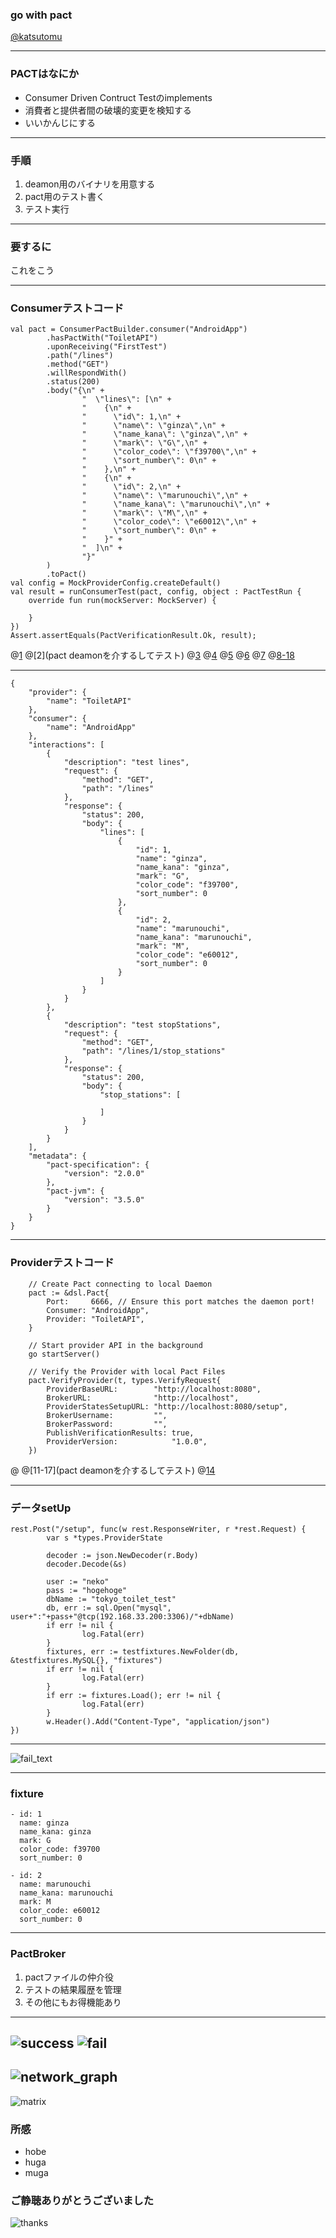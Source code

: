### go with pact

[@katsutomu](https://github.com/katsutomu)

---

### PACTはなにか
- Consumer Driven Contruct Testのimplements
- 消費者と提供者間の破壊的変更を検知する
- いいかんじにする

---


### 手順

1. deamon用のバイナリを用意する
2. pact用のテスト書く
3. テスト実行

---


### 要するに

これをこう

---

### Consumerテストコード
```
val pact = ConsumerPactBuilder.consumer("AndroidApp")
        .hasPactWith("ToiletAPI")
        .uponReceiving("FirstTest")
        .path("/lines")
        .method("GET")
        .willRespondWith()
        .status(200)
        .body("{\n" +
                "  \"lines\": [\n" +
                "    {\n" +
                "      \"id\": 1,\n" +
                "      \"name\": \"ginza\",\n" +
                "      \"name_kana\": \"ginza\",\n" +
                "      \"mark\": \"G\",\n" +
                "      \"color_code\": \"f39700\",\n" +
                "      \"sort_number\": 0\n" +
                "    },\n" +
                "    {\n" +
                "      \"id\": 2,\n" +
                "      \"name\": \"marunouchi\",\n" +
                "      \"name_kana\": \"marunouchi\",\n" +
                "      \"mark\": \"M\",\n" +
                "      \"color_code\": \"e60012\",\n" +
                "      \"sort_number\": 0\n" +
                "    }" +
                "  ]\n" +
                "}"
        )
        .toPact()
val config = MockProviderConfig.createDefault()
val result = runConsumerTest(pact, config, object : PactTestRun {
    override fun run(mockServer: MockServer) {

    }
})
Assert.assertEquals(PactVerificationResult.Ok, result);
```
@[1](サーバーを起動して)
@[2](pact deamonを介するしてテスト)
@[3](ここでConsumerが期待する内容が書かれたファイルを指定している)
@[4](ここでConsumerが期待する内容が書かれたファイルを指定している)
@[5](ここでConsumerが期待する内容が書かれたファイルを指定している)
@[6](ここでConsumerが期待する内容が書かれたファイルを指定している)
@[7](ここでConsumerが期待する内容が書かれたファイルを指定している)
@[8-18](ここでConsumerが期待する内容が書かれたファイルを指定している)

---

```
{
    "provider": {
        "name": "ToiletAPI"
    },
    "consumer": {
        "name": "AndroidApp"
    },
    "interactions": [
        {
            "description": "test lines",
            "request": {
                "method": "GET",
                "path": "/lines"
            },
            "response": {
                "status": 200,
                "body": {
                    "lines": [
                        {
                            "id": 1,
                            "name": "ginza",
                            "name_kana": "ginza",
                            "mark": "G",
                            "color_code": "f39700",
                            "sort_number": 0
                        },
                        {
                            "id": 2,
                            "name": "marunouchi",
                            "name_kana": "marunouchi",
                            "mark": "M",
                            "color_code": "e60012",
                            "sort_number": 0
                        }
                    ]
                }
            }
        },
        {
            "description": "test stopStations",
            "request": {
                "method": "GET",
                "path": "/lines/1/stop_stations"
            },
            "response": {
                "status": 200,
                "body": {
                    "stop_stations": [
                        
                    ]
                }
            }
        }
    ],
    "metadata": {
        "pact-specification": {
            "version": "2.0.0"
        },
        "pact-jvm": {
            "version": "3.5.0"
        }
    }
}
```

---

### Providerテストコード
```
	// Create Pact connecting to local Daemon
	pact := &dsl.Pact{
		Port:     6666, // Ensure this port matches the daemon port!
		Consumer: "AndroidApp",
		Provider: "ToiletAPI",
	}

	// Start provider API in the background
	go startServer()

	// Verify the Provider with local Pact Files
	pact.VerifyProvider(t, types.VerifyRequest{
		ProviderBaseURL:        "http://localhost:8080",
		BrokerURL:              "http://localhost",
		ProviderStatesSetupURL: "http://localhost:8080/setup",
		BrokerUsername:         "",
		BrokerPassword:         "",
		PublishVerificationResults: true,
		ProviderVersion:            "1.0.0",
	})

```
@[](サーバーを起動して)
@[11-17](pact deamonを介するしてテスト)
@[14](ここでConsumerが期待する内容が書かれたファイルを指定している)

---

### データsetUp
```
rest.Post("/setup", func(w rest.ResponseWriter, r *rest.Request) {
        var s *types.ProviderState

        decoder := json.NewDecoder(r.Body)
        decoder.Decode(&s)

        user := "neko"
        pass := "hogehoge"
        dbName := "tokyo_toilet_test"
        db, err := sql.Open("mysql", user+":"+pass+"@tcp(192.168.33.200:3306)/"+dbName)
        if err != nil {
                log.Fatal(err)
        }
        fixtures, err := testfixtures.NewFolder(db, &testfixtures.MySQL{}, "fixtures")
        if err != nil {
                log.Fatal(err)
        }
        if err := fixtures.Load(); err != nil {
                log.Fatal(err)
        }
        w.Header().Add("Content-Type", "application/json")
})
```

---
![fail_text](assets/fail_text.png)

---

### fixture
```
- id: 1
  name: ginza
  name_kana: ginza
  mark: G
  color_code: f39700
  sort_number: 0

- id: 2
  name: marunouchi
  name_kana: marunouchi
  mark: M
  color_code: e60012
  sort_number: 0
```


---

### PactBroker
1. pactファイルの仲介役
2. テストの結果履歴を管理
3. その他にもお得機能あり

---
![success](assets/success.png)
![fail](assets/fail.png)
---
![network_graph](assets/network_graph.png)
---
![matrix](assets/matrix.png)

### 所感
- hobe
- huga
- muga

### ご静聴ありがとうございました

![thanks](https://3.bp.blogspot.com/-aAyr3nkPJjM/V4SA-MMnpZI/AAAAAAAA8PI/qIYC7KscDR4m-NNjCii6Ovko1ltHgZPwgCLcB/s800/job_ojigi_koumuin.png
)
